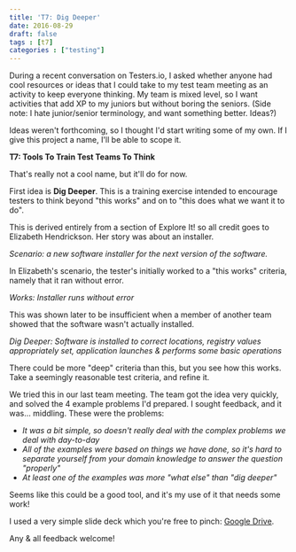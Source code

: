 ```yaml
---
title: 'T7: Dig Deeper'
date: 2016-08-29
draft: false
tags : [t7]
categories : ["testing"]
---
```


During a recent conversation on Testers.io, I asked whether anyone had cool resources or ideas that I could take to my test team meeting as an activity to keep everyone thinking. My team is mixed level, so I want activities that add XP to my juniors but without boring the seniors. (Side note: I hate junior/senior terminology, and want something better. Ideas?)

  

Ideas weren't forthcoming, so I thought I'd start writing some of my own. If I give this project a name, I'll be able to scope it.

  

**T7: Tools To Train Test Teams To Think**

  

That's really not a cool name, but it'll do for now.

  

First idea is **Dig Deeper**. This is a training exercise intended to encourage testers to think beyond "this works" and on to "this does what we want it to do".

  

This is derived entirely from a section of Explore It! so all credit goes to Elizabeth Hendrickson. Her story was about an installer.

_Scenario: a new software installer for the next version of the software._

  

In Elizabeth's scenario, the tester's initially worked to a "this works" criteria, namely that it ran without error.

_Works: Installer runs without error_

  

This was shown later to be insufficient when a member of another team showed that the software wasn't actually installed.

_Dig Deeper: Software is installed to correct locations, registry values appropriately set, application launches & performs some basic operations_

  

There could be more "deep" criteria than this, but you see how this works. Take a seemingly reasonable test criteria, and refine it.

  

We tried this in our last team meeting. The team got the idea very quickly, and solved the 4 example problems I'd prepared. I sought feedback, and it was... middling. These were the problems:

*   _It was a bit simple, so doesn't really deal with the complex problems we deal with day-to-day_
*   _All of the examples were based on things we have done, so it's hard to separate yourself from your domain knowledge to answer the question "properly"_
*   _At least one of the examples was more "what else" than "dig deeper"_

  

Seems like this could be a good tool, and it's my use of it that needs some work!

  

I used a very simple slide deck which you're free to pinch: [Google Drive](https://docs.google.com/presentation/d/1x_kruac6iGO7LXNHWwMuCuo84xJAMOYWhyp6HdyD1y8/edit?usp=sharing).

  

Any & all feedback welcome!